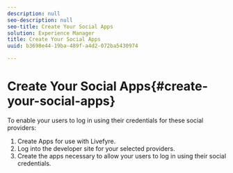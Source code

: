 ```yaml
---
description: null
seo-description: null
seo-title: Create Your Social Apps
solution: Experience Manager
title: Create Your Social Apps
uuid: b3698e44-19ba-489f-a4d2-072ba5430974

---
```


# Create Your Social Apps{#create-your-social-apps}

To enable your users to log in using their credentials for these social providers:

1. Create Apps for use with Livefyre.
1. Log into the developer site for your selected providers.
1. Create the apps necessary to allow your users to log in using their social credentials.
